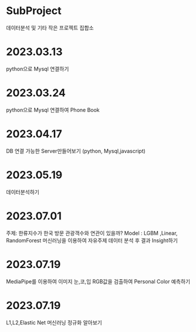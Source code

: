 # SubProject
데이터분석 및 기타 작은 프로젝트 집합소

# 2023.03.13 
python으로 Mysql 연결하기


# 2023.03.24
python으로 Mysql 연결하여 Phone Book

# 2023.04.17
DB 연결 가능한 Server만들어보기 (python, Mysql,javascript)

# 2023.05.19
데이터분석하기 

# 2023.07.01
주제: 한류지수가 한국 방문 관광객수와 연관이 있을까? 
Model : LGBM ,Linear, RandomForest
머신러닝을 이용하여 자유주제 데이터 분석 후 결과 Insight하기

# 2023.07.19
MediaPipe를 이용하여 이미지 눈,코,입 RGB값을 검출하여 Personal Color 예측하기

# 2023.07.19
L1,L2,Elastic Net 
머신러닝 정규화 알아보기 


